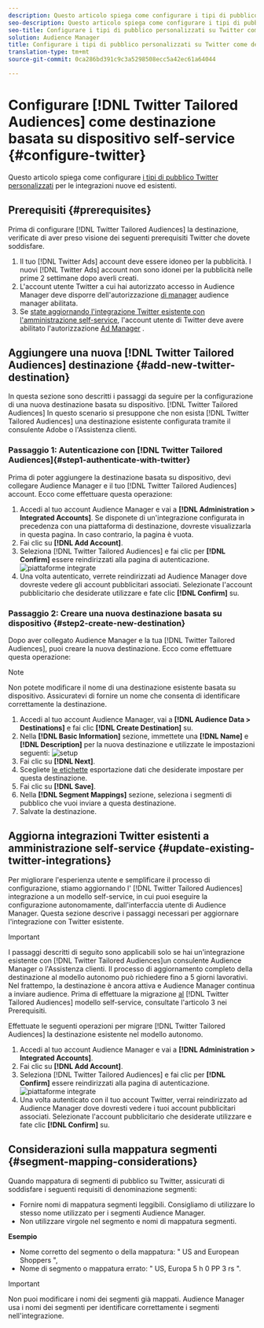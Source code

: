 ```yaml
---
description: Questo articolo spiega come configurare i tipi di pubblico Twitter personalizzati per le integrazioni nuove ed esistenti.
seo-description: Questo articolo spiega come configurare i tipi di pubblico Twitter personalizzati per le integrazioni nuove ed esistenti.
seo-title: Configurare i tipi di pubblico personalizzati su Twitter come destinazione basata su dispositivo self-service
solution: Audience Manager
title: Configurare i tipi di pubblico personalizzati su Twitter come destinazione basata su dispositivo self-service
translation-type: tm+mt
source-git-commit: 0ca286bd391c9c3a5298508ecc5a42ec61a64044

---
```



# Configurare [!DNL Twitter Tailored Audiences] come destinazione basata su dispositivo self-service {#configure-twitter}

Questo articolo spiega come configurare [i tipi di pubblico Twitter personalizzati](https://business.twitter.com/en/targeting/tailored-audiences.html) per le integrazioni nuove ed esistenti.

## Prerequisiti {#prerequisites}

Prima di configurare [!DNL Twitter Tailored Audiences] la destinazione, verificate di aver preso visione dei seguenti prerequisiti Twitter che dovete soddisfare.

1. Il tuo [!DNL Twitter Ads] account deve essere idoneo per la pubblicità. I nuovi [!DNL Twitter Ads] account non sono idonei per la pubblicità nelle prime 2 settimane dopo averli creati.
2. L'account utente Twitter a cui hai autorizzato accesso in Audience Manager deve disporre dell'autorizzazione [di manager](https://business.twitter.com/en/help/troubleshooting/multi-user-login-faq.html#accesslevels) audience manager abilitata.
3. Se [state aggiornando l'integrazione Twitter esistente con l'amministrazione self-service](#update-existing-twitter-integrations), l'account utente di Twitter deve avere abilitato l'autorizzazione [Ad Manager](https://business.twitter.com/en/help/troubleshooting/multi-user-login-faq.html#accesslevels) .



## Aggiungere una nuova [!DNL Twitter Tailored Audiences] destinazione {#add-new-twitter-destination}

In questa sezione sono descritti i passaggi da seguire per la configurazione di una nuova destinazione basata su dispositivo. [!DNL Twitter Tailored Audiences] In questo scenario si presuppone che non esista [!DNL Twitter Tailored Audiences] una destinazione esistente configurata tramite il consulente Adobe o l'Assistenza clienti.

### Passaggio 1: Autenticazione con [!DNL Twitter Tailored Audiences]{#step1-authenticate-with-twitter}

Prima di poter aggiungere la destinazione basata su dispositivo, devi collegare Audience Manager e il tuo [!DNL Twitter Tailored Audiences] account. Ecco come effettuare questa operazione:

1. Accedi al tuo account Audience Manager e vai a **[!DNL Administration > Integrated Accounts]**. Se disponete di un'integrazione configurata in precedenza con una piattaforma di destinazione, dovreste visualizzarla in questa pagina. In caso contrario, la pagina è vuota.
2. Fai clic su **[!DNL Add Account]**.
3. Seleziona [!DNL Twitter Tailored Audiences] e fai clic per **[!DNL Confirm]** essere reindirizzati alla pagina di autenticazione. ![piattaforme integrate](assets/dbd-integrated-platforms.png)
4. Una volta autenticato, verrete reindirizzati ad Audience Manager dove dovreste vedere gli account pubblicitari associati. Selezionate l'account pubblicitario che desiderate utilizzare e fate clic **[!DNL Confirm]** su.

### Passaggio 2: Creare una nuova destinazione basata su dispositivo {#step2-create-new-destination}

Dopo aver collegato Audience Manager e la tua [!DNL Twitter Tailored Audiences], puoi creare la nuova destinazione. Ecco come effettuare questa operazione:

>[!NOTE]
>
>Non potete modificare il nome di una destinazione esistente basata su dispositivo. Assicuratevi di fornire un nome che consenta di identificare correttamente la destinazione.

1. Accedi al tuo account Audience Manager, vai a **[!DNL Audience Data > Destinations]** e fai clic **[!DNL Create Destination]** su.
2. Nella **[!DNL Basic Information]** sezione, immettete una **[!DNL Name]** e **[!DNL Description]** per la nuova destinazione e utilizzate le impostazioni seguenti: ![setup](assets/dbd-new-basic.png)
3. Fai clic su **[!DNL Next]**.
4. Scegliete [le etichette](/help/using/features/data-export-controls.md#controls-labels) esportazione dati che desiderate impostare per questa destinazione.
5. Fai clic su **[!DNL Save]**.
6. Nella **[!DNL Segment Mappings]** sezione, seleziona i segmenti di pubblico che vuoi inviare a questa destinazione.
7. Salvate la destinazione.

## Aggiorna integrazioni Twitter esistenti a amministrazione self-service {#update-existing-twitter-integrations}

Per migliorare l'esperienza utente e semplificare il processo di configurazione, stiamo aggiornando l' [!DNL Twitter Tailored Audiences] integrazione a un modello self-service, in cui puoi eseguire la configurazione autonomamente, dall'interfaccia utente di Audience Manager. Questa sezione descrive i passaggi necessari per aggiornare l'integrazione con Twitter esistente.

>[!IMPORTANT]
>
>I passaggi descritti di seguito sono applicabili solo se hai un'integrazione esistente con [!DNL Twitter Tailored Audiences]un consulente Audience Manager o l'Assistenza clienti. Il processo di aggiornamento completo della destinazione al modello autonomo può richiedere fino a 5 giorni lavorativi. Nel frattempo, la destinazione è ancora attiva e Audience Manager continua a inviare audience.
> Prima di effettuare la migrazione [al](#prerequisites) [!DNL Twitter Tailored Audiences] modello self-service, consultate l'articolo 3 nei Prerequisiti.

Effettuate le seguenti operazioni per migrare [!DNL Twitter Tailored Audiences] la destinazione esistente nel modello autonomo.

1. Accedi al tuo account Audience Manager e vai a **[!DNL Administration > Integrated Accounts]**.
2. Fai clic su **[!DNL Add Account]**.
3. Seleziona [!DNL Twitter Tailored Audiences] e fai clic per **[!DNL Confirm]** essere reindirizzati alla pagina di autenticazione. ![piattaforme integrate](assets/dbd-integrated-platforms.png)
4. Una volta autenticato con il tuo account Twitter, verrai reindirizzato ad Audience Manager dove dovresti vedere i tuoi account pubblicitari associati. Selezionate l'account pubblicitario che desiderate utilizzare e fate clic **[!DNL Confirm]** su.

## Considerazioni sulla mappatura segmenti {#segment-mapping-considerations}

Quando mappatura di segmenti di pubblico su Twitter, assicurati di soddisfare i seguenti requisiti di denominazione segmenti:

* Fornire nomi di mappatura segmenti leggibili. Consigliamo di utilizzare lo stesso nome utilizzato per i segmenti Audience Manager.
* Non utilizzare virgole nel segmento e nomi di mappatura segmenti.

**Esempio**

* Nome corretto del segmento o della mappatura: " US and European Shoppers ",
* Nome di segmento o mappatura errato: " US, Europa 5 h 0 PP 3 rs ".

>[!IMPORTANT]
>
>Non puoi modificare i nomi dei segmenti già mappati. Audience Manager usa i nomi dei segmenti per identificare correttamente i segmenti nell'integrazione.